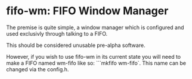 fifo-wm: FIFO Window Manager
============================
The premise is quite simple, a window manager which is configured and used exclusivly through talking to a FIFO. 

This should be considered unusable pre-alpha software.

However, if you wish to use fifo-wm in its current state you will need to make a FIFO named wm-fifo like so: ```mkfifo wm-fifo`. This name can be changed via the config.h.
